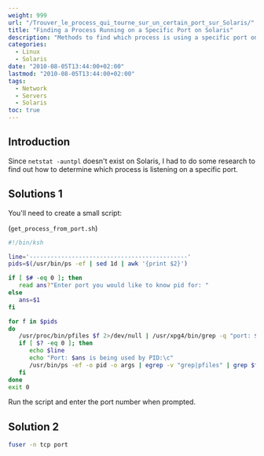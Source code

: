 ```yaml
---
weight: 999
url: "/Trouver_le_process_qui_tourne_sur_un_certain_port_sur_Solaris/"
title: "Finding a Process Running on a Specific Port on Solaris"
description: "Methods to find which process is using a specific port on Solaris operating system."
categories: 
  - Linux
  - Solaris
date: "2010-08-05T13:44:00+02:00"
lastmod: "2010-08-05T13:44:00+02:00"
tags: 
  - Network
  - Servers
  - Solaris
toc: true
---
```


## Introduction

Since `netstat -auntpl` doesn't exist on Solaris, I had to do some research to find out how to determine which process is listening on a specific port.

## Solutions 1

You'll need to create a small script:

(`get_process_from_port.sh`)

```bash
#!/bin/ksh

line='---------------------------------------------'
pids=$(/usr/bin/ps -ef | sed 1d | awk '{print $2}')

if [ $# -eq 0 ]; then
   read ans?"Enter port you would like to know pid for: "
else
   ans=$1
fi

for f in $pids
do
   /usr/proc/bin/pfiles $f 2>/dev/null | /usr/xpg4/bin/grep -q "port: $ans"
   if [ $? -eq 0 ]; then
      echo $line
      echo "Port: $ans is being used by PID:\c"
      /usr/bin/ps -ef -o pid -o args | egrep -v "grep|pfiles" | grep $f
   fi
done
exit 0
```

Run the script and enter the port number when prompted.

## Solution 2

```bash
fuser -n tcp port
```
